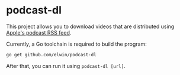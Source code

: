 # podcast-dl

This project allows you to download videos that are distributed
using [Apple's podcast RSS feed](https://podcasters.apple.com/support/823-podcast-requirements).

Currently, a Go toolchain is required to build the program:

```bash
go get github.com/elwin/podcast-dl
```

After that, you can run it using `podcast-dl [url]`.